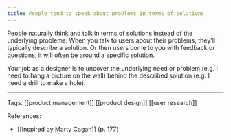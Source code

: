 ```yaml
---
title: People tend to speak about problems in terms of solutions
---
```


People naturally think and talk in terms of solutions instead of the underlying problems.
When you talk to users about their problems, they'll typically describe a solution.
Or then users come to you with feedback or questions, it will often be around a specific solution.

Your job as a designer is to uncover the underlying need or problem (e.g. I need to hang a picture on the wall) behind the described solution (e.g. I need a drill to make a hole).

---

Tags: [[product management]] [[product design]] [[user research]]

References:
- [[Inspired by Marty Cagan]] (p. 177)